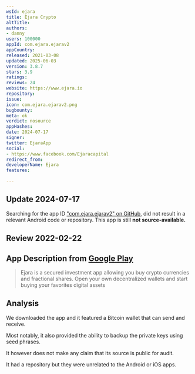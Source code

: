 ```yaml
---
wsId: ejara
title: Ejara Crypto
altTitle: 
authors:
- danny
users: 100000
appId: com.ejara.ejarav2
appCountry: 
released: 2021-03-08
updated: 2025-06-03
version: 3.8.7
stars: 3.9
ratings: 
reviews: 24
website: https://www.ejara.io
repository: 
issue: 
icon: com.ejara.ejarav2.png
bugbounty: 
meta: ok
verdict: nosource
appHashes: 
date: 2024-07-17
signer: 
twitter: EjaraApp
social:
- https://www.facebook.com/Ejaracapital
redirect_from: 
developerName: Ejara
features: 

---
```


## Update 2024-07-17

Searching for the app ID ["com.ejara.ejarav2" on GitHub](https://github.com/search?q=%22com.ejara.ejarav2%22&type=code), did not result in a relevant Android code or repository. This app is still **not source-available.**

## Review 2022-02-22

## App Description from [Google Play](https://play.google.com/store/apps/details?id=com.ejara.ejarav2)

> Ejara is a secured investment app allowing you buy crypto currencies and fractional shares. Open your own decentralized wallets and start buying your favorites digital assets

## Analysis 

We downloaded the app and it featured a Bitcoin wallet that can send and receive. 

Most notably, it also provided the ability to backup the private keys using seed phrases.

It however does not make any claim that its source is public for audit.

It had a repository but they were unrelated to the Android or iOS apps.
